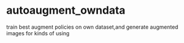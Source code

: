 # autoaugment_owndata
train best augment policies on own dataset,and generate augmented images for kinds of using
